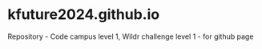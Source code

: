 # kfuture2024.github.io
Repository - Code campus level 1, Wildr challenge level 1 - for github page
